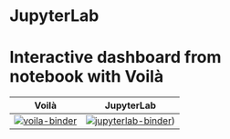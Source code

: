 # JupyterLab
# Interactive dashboard from notebook with Voilà

| Voilà | JupyterLab |
| :-----------------------: | :---------------------: |
| [![voila-binder](https://mybinder.org/badge_logo.svg)](https://mybinder.org/v2/gh/mromanie/paper2/HEAD?urlpath=voila%2Frender%2Fnotebook_voila.ipynb)| [![jupyterlab-binder]([https://mybinder.org/badge_logo.svg)](https://mybinder.org/v2/gh/mromanie/paper2/HEAD)) |

